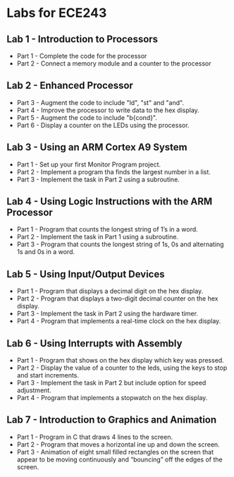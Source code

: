 # Labs for ECE243
## Lab 1 - Introduction to Processors
* Part 1 - Complete the code for the processor
* Part 2 - Connect a memory module and a counter to the processor

## Lab 2 - Enhanced Processor
* Part 3 - Augment the code to include "ld", "st" and "and".
* Part 4 - Improve the processor to write data to the hex display.
* Part 5 - Augment the code to include "b{cond}".
* Part 6 - Display a counter on the LEDs using the processor.

## Lab 3 - Using an ARM Cortex A9 System
* Part 1 - Set up your first Monitor Program project.
* Part 2 - Implement a program tha finds the largest number in a list.
* Part 3 - Implement the task in Part 2 using a subroutine.

## Lab 4 - Using Logic Instructions with the ARM Processor
* Part 1 - Program that counts the longest string of 1’s in a word.
* Part 2 - Implement the task in Part 1 using a subroutine.
* Part 3 - Program that counts the longest string of 1s, 0s and alternating 1s and 0s in a word.

## Lab 5 - Using Input/Output Devices
* Part 1 - Program that displays a decimal digit on the hex display.
* Part 2 - Program that displays a two-digit decimal counter on the hex display.
* Part 3 - Implement the task in Part 2 using the hardware timer.
* Part 4 - Program that implements a real-time clock on the hex display.

## Lab 6 - Using Interrupts with Assembly
* Part 1 - Program that shows on the hex display which key was pressed.
* Part 2 - Display the value of a counter to the leds, using the keys to stop and start increments.
* Part 3 - Implement the task in Part 2 but include option for speed adjustment.
* Part 4 - Program that implements a stopwatch on the hex display.

## Lab 7 - Introduction to Graphics and Animation
* Part 1 - Program in C that draws 4 lines to the screen.
* Part 2 - Program that moves a horizontal ine up and down the screen.
* Part 3 - Animation of eight small filled rectangles on the screen that appear to be moving continuously and “bouncing” off the edges of the screen.

